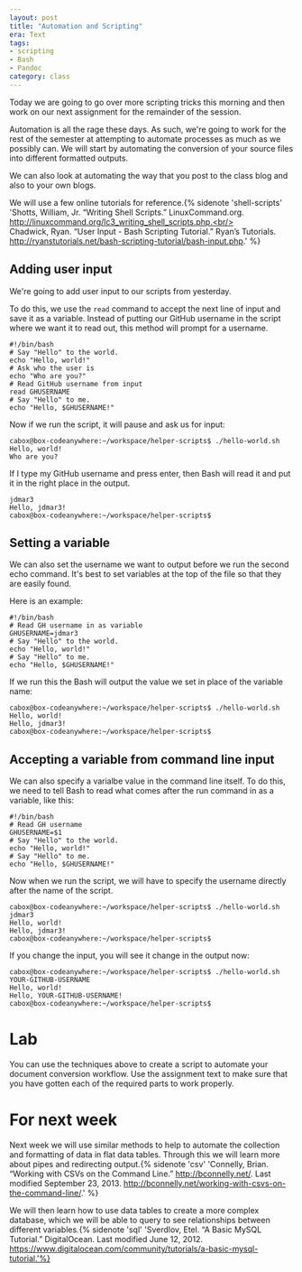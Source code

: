 ```yaml
---
layout: post
title: "Automation and Scripting"
era: Text
tags: 
- scripting
- Bash
- Pandoc
category: class
---
```


Today we are going to go over more scripting tricks this morning and then work on our next assignment for the remainder of the session. 

Automation is all the rage these days. 
As such, we're going to work for the rest of the semester at attempting to automate processes as much as we possibly can. 
We will start by automating the conversion of your source files into different formatted outputs. 

We can also look at automating the way that you post to the class blog and also to your own blogs. 

<excerpt/>

We will use a few online tutorials for reference.{% sidenote 'shell-scripts' 'Shotts, William, Jr. “Writing Shell Scripts.” LinuxCommand.org. http://linuxcommand.org/lc3_writing_shell_scripts.php.<br/><br/>Chadwick, Ryan. “User Input - Bash Scripting Tutorial.” Ryan’s Tutorials. http://ryanstutorials.net/bash-scripting-tutorial/bash-input.php.' %} 

## Adding user input

We're going to add user input to our scripts from yesterday. 

To do this, we use the `read` command to accept the next line of input and save it as a variable.
Instead of putting our GitHub username in the script where we want it to read out, this method will prompt for a username.

```
#!/bin/bash
# Say "Hello" to the world.
echo "Hello, world!"
# Ask who the user is
echo "Who are you?"
# Read GitHub username from input
read GHUSERNAME
# Say "Hello" to me.
echo "Hello, $GHUSERNAME!"
```

Now if we run the script, it will pause and ask us for input:

```
cabox@box-codeanywhere:~/workspace/helper-scripts$ ./hello-world.sh
Hello, world!
Who are you?
```

If I type my GitHub username and press enter, then Bash will read it and put it in the right place in the output. 

```
jdmar3
Hello, jdmar3!
cabox@box-codeanywhere:~/workspace/helper-scripts$ 
```

## Setting a variable 

We can also set the username we want to output before we run the second echo command. 
It's best to set variables at the top of the file so that they are easily found. 

Here is an example: 

```
#!/bin/bash
# Read GH username in as variable
GHUSERNAME=jdmar3
# Say "Hello" to the world.
echo "Hello, world!"
# Say "Hello" to me.
echo "Hello, $GHUSERNAME!"
```

If we run this the Bash will output the value we set in place of the variable name:

```
cabox@box-codeanywhere:~/workspace/helper-scripts$ ./hello-world.sh
Hello, world!
Hello, jdmar3!
cabox@box-codeanywhere:~/workspace/helper-scripts$ 
```

## Accepting a variable from command line input

We can also specify a varialbe value in the command line itself. 
To do this, we need to tell Bash to read what comes after the run command in as a variable, like this: 

```
#!/bin/bash
# Read GH username
GHUSERNAME=$1
# Say "Hello" to the world.
echo "Hello, world!"
# Say "Hello" to me.
echo "Hello, $GHUSERNAME!"
```

Now when we run the script, we will have to specify the username directly after the name of the script. 

```
cabox@box-codeanywhere:~/workspace/helper-scripts$ ./hello-world.sh jdmar3
Hello, world!
Hello, jdmar3!
cabox@box-codeanywhere:~/workspace/helper-scripts$ 
```

If you change the input, you will see it change in the output now:

```
cabox@box-codeanywhere:~/workspace/helper-scripts$ ./hello-world.sh YOUR-GITHUB-USERNAME
Hello, world!
Hello, YOUR-GITHUB-USERNAME!
cabox@box-codeanywhere:~/workspace/helper-scripts$ 
```

# Lab

You can use the techniques above to create a script to automate your document conversion workflow. 
Use the assignment text to make sure that you have gotten each of the required parts to work properly. 

# For next week

Next week we will use similar methods to help to automate the collection and formatting of data in flat data tables. 
Through this we will learn more about pipes and redirecting output.{% sidenote 'csv' 'Connelly, Brian. “Working with CSVs on the Command Line.” http://bconnelly.net/. Last modified September 23, 2013. http://bconnelly.net/working-with-csvs-on-the-command-line/.' %} 

We will then learn how to use data tables to create a more complex database, which we will be able to query to see relationships between different variables.{% sidenote 'sql' 'Sverdlov, Etel. “A Basic MySQL Tutorial.” DigitalOcean. Last modified June 12, 2012. https://www.digitalocean.com/community/tutorials/a-basic-mysql-tutorial.'%} 